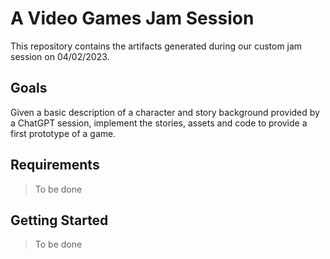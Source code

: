 # A Video Games Jam Session

This repository contains the artifacts generated during our custom jam session on 04/02/2023.

## Goals

Given a basic description of a character and story background provided by a ChatGPT session, 
implement the stories, assets and code to provide a first prototype of a game.


## Requirements

> To be done

## Getting Started

> To be done
